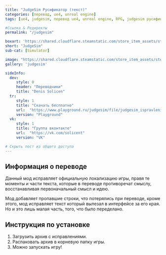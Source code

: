```yaml
---
title: "JudgeSim Русификатор (текст)"
categories: [перевод, ue4, unreal engine]
tags: [ue4, judgesim, перевод ue4, unreal engine, RPG, judgesim русификатор, judgesim русский язык, judgesim русский, judgesim перевод на русский, judgesim перевод, judgesim русификатор]

#Ссылка & Редиректы
permalink: "/judgesim"

boxart: 'https://shared.cloudflare.steamstatic.com/store_item_assets/steam/apps/2919660/library_600x900.jpg'
short: "JudgeSim"
sub-cat: [Simulator]

image: "https://shared.cloudflare.steamstatic.com/store_item_assets/steam/apps/2919660/capsule_616x353.jpg?t=1712037199"
gallery: 'judgesim'

sideInfo:
  dev:
     style: 0
     header: "Переводчики"
     title: "Denis Solicen"
  tr:
     style: 1
     title: "Скачать бесплатно"
     url:  "https://www.playground.ru/judgesim/file/judgesim_ispravlenie_perevoda-1718104"
     version: "Playground"
  vk:
     style: 1
     title: "Группа вконтакте"
     url:  "https://vk.com/solicent"
     version: "VK"    

# Скрыть пост из общего доступа
---
```

## Информация о переводе
Данный мод исправляет официальную локализацию игры, правя те моменты и части текста, которые в переводе противоречат смыслу, восстанавливая первоначальный смысл и идею.

Мод добавляет пропавшие строки, что потерялись при переводе, кроме этого, мод исправляет текст который вылезал в интерфейсе за его края. Но и это лишь малая часть, того, что было переделано.

## Инструкция по установке
1. Загрузить архив с исправлениями.
2. Распаковать архив в корневую папку игры.
3. Можно запускать игру!